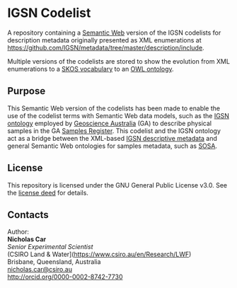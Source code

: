 # IGSN Codelist
A repository containing a [Semantic Web](https://en.wikipedia.org/wiki/Semantic_Web) version of the IGSN codelists for description metadata originally presented as XML enumerations at <https://github.com/IGSN/metadata/tree/master/description/include>.

Multiple versions of the codelists are stored to show the evolution from XML enumerations to a [SKOS vocabulary](https://en.wikipedia.org/wiki/Simple_Knowledge_Organization_System#Overview) to an [OWL ontology](https://en.wikipedia.org/wiki/Web_Ontology_Language).

## Purpose
This Semantic Web version of the codelists has been made to enable the use of the codelist terms with Semantic Web data models, such as the [IGSN ontology](https://github.com/geoscienceaustralia/igsn-ont) employed by [Geoscience Australia](http://www.ga.gov.au) (GA) to describe physical samples in the GA [Samples Register](http://pid.geoscience.gov.au/sample/). This codelist and the IGSN ontology act as a bridge between the XML-based [IGSN descriptive metadata](https://github.com/IGSN/metadata/tree/master/description) and general Semantic Web ontologies for samples metadata, such as [SOSA](https://www.w3.org/TR/vocab-ssn/).

## License
This repository is licensed under the GNU General Public License v3.0. See the [license deed](LICENSE) for details.

## Contacts
Author:  
**Nicholas Car**  
*Senior Experimental Scientist*  
(CSIRO Land & Water](https://www.csiro.au/en/Research/LWF)  
Brisbane, Queensland, Australia  
<nicholas.car@csiro.au>  
<http://orcid.org/0000-0002-8742-7730>